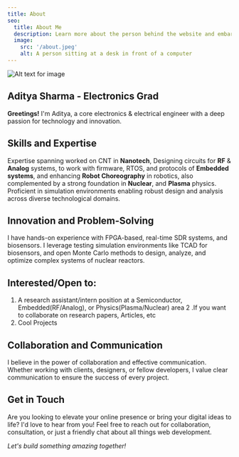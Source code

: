 ```yaml
---
title: About
seo:
  title: About Me
  description: Learn more about the person behind the website and embark on a journey of inspiration and shared experiences.
  image:
    src: '/about.jpeg'
    alt: A person sitting at a desk in front of a computer
---
```


![Alt text for image](/about.jpeg)


## Aditya Sharma - Electronics Grad

**Greetings!** I'm Aditya, a  core electronics & electrical engineer with a deep passion for technology and innovation.
## Skills and Expertise

Expertise spanning worked on CNT in **Nanotech**, Designing circuits for **RF** & **Analog** systems, to work with firmware, RTOS, and protocols of **Embedded systems**, and enhancing **Robot Choreography** in robotics, also complemented by a strong foundation in **Nuclear**, and **Plasma** physics. Proficient in simulation environments enabling robust design and analysis across diverse technological domains.

## Innovation and Problem-Solving

I have hands-on experience with FPGA-based, real-time SDR systems, and biosensors. I leverage testing simulation environments like TCAD for biosensors, and open Monte Carlo methods to design, analyze, and optimize complex systems of nuclear reactors.


## Interested/Open to:

1. A research assistant/intern position at a Semiconductor, Embedded(RF/Analog), or Physics(Plasma/Nuclear) area
2 .If you want to collaborate on research papers, Articles, etc
3. Cool Projects

## Collaboration and Communication

I believe in the power of collaboration and effective communication. Whether working with clients, designers, or fellow developers, I value clear communication to ensure the success of every project.

## Get in Touch

Are you looking to elevate your online presence or bring your digital ideas to life? I'd love to hear from you! Feel free to reach out for collaboration, consultation, or just a friendly chat about all things web development.

_Let's build something amazing together!_
